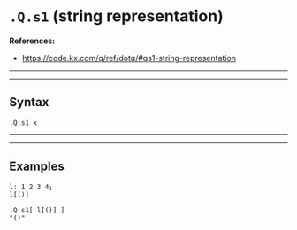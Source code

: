 # `.Q.s1` (string representation)

**References:**
- https://code.kx.com/q/ref/dotq/#qs1-string-representation

----------------------------------------------------------------------------------------------------------
----------------------------------------------------------------------------------------------------------

## Syntax

~~~~
.Q.s1 x
~~~~

----------------------------------------------------------------------------------------------------------
----------------------------------------------------------------------------------------------------------

## Examples

~~~~
l: 1 2 3 4;
l[()] 

.Q.s1[ l[()] ]
"()"
~~~~

